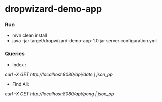 # dropwizard-demo-app

### Run
* mvn clean install
* java -jar target/dropwizard-demo-app-1.0.jar server configuration.yml

### Queries
* Index :

*curl -X GET http://localhost:8080/api/date | json_pp*

* Find All:

*curl -X GET http://localhost:8080/api/pong | json_pp*